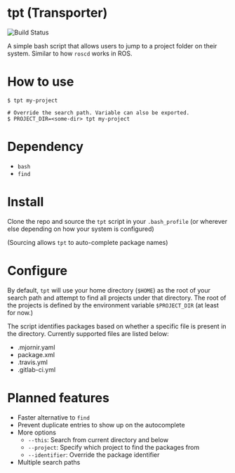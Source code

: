# tpt (Transporter)

![Build Status](https://travis-ci.org/r2dkennobi/tpt.svg?branch=master)

A simple bash script that allows users to jump to a project folder on their
system. Similar to how `roscd` works in ROS.

# How to use

```
$ tpt my-project

# Override the search path. Variable can also be exported.
$ PROJECT_DIR=<some-dir> tpt my-project
```

# Dependency

- `bash`
- `find`

# Install

Clone the repo and source the `tpt` script in your `.bash_profile`
(or wherever else depending on how your system is configured)

(Sourcing allows `tpt` to auto-complete package names)

# Configure

By default, `tpt` will use your home directory (`$HOME`) as the root of your
search path and attempt to find all projects under that directory. The root of
the projects is defined by the environment variable `$PROJECT_DIR` (at least
for now.)

The script identifies packages based on whether a specific file is present
in the directory. Currently supported files are listed below:

- .mjornir.yaml
- package.xml
- .travis.yml
- .gitlab-ci.yml

# Planned features

- Faster alternative to `find`
- Prevent duplicate entries to show up on the autocomplete
- More options
  - `--this`: Search from current directory and below
  - `--project`: Specify which project to find the packages from
  - `--identifier`: Override the package identifier
- Multiple search paths
